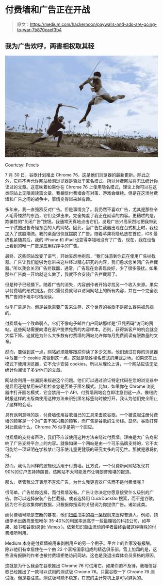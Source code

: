 # 付费墙和广告正在开战

> 原文：<https://medium.com/hackernoon/paywalls-and-ads-are-going-to-war-7b870caef3b4>

## 我为广告欢呼，两害相权取其轻

![](img/6ca8061860770aa23981a2aa593e94d9.png)

[Courtesy: Pexels](https://www.pexels.com/photo/two-man-in-white-shorts-fighting-using-sword-during-daytime-165939/)

7 月 30 日，谷歌计划推出 Chrome 76，这是他们浏览器的最新更新。除此之外，它将不再允许网站检测浏览器是否处于匿名模式。所以付费网站将无法统计你读过的文章。这意味着如果你在 Chrome 76 上使用隐名模式，理论上你可以在这类网站上无限阅读篇文章。我相信付费墙会有对策，游戏会继续。但是在这场付费墙和广告之间的战争中，事情变得越来越有趣。

多年来，我一直强烈反对广告。但是事情变了。我仍然不喜欢广告，尤其是那些令人毛骨悚然的东西，它们会弹出来，完全掩盖了我正在阅读的内容。更糟糕的是，欺骗性的“关闭广告”按钮。我通常天真地点击它们，发现广告兴高采烈地把我带到一个试图出售奇怪东西的人的网站。因此，当广告拦截器出现在台式机上时，我也加入了这股潮流。我的桌面很快就摆脱了广告。随着苹果将隐私放在首位，iOS 最终也紧随其后，我的 iPhone 和 iPad 也变得幸福地没有了广告。现在，我在设备上看到的唯一广告是应用程序中的广告。

最终，这些网站改变了语气，开始哀怨地抱怨，“我们注意到你正在使用广告拦截器。广告让我们能够为您带来这些经过精心研究的内容，我们恳求您关闭广告拦截器。”所以我会关闭广告拦截器，通常，广告现在会表现良好，少了很多侵扰。如果那些广告商一开始就这么做了，我就不会安装广告拦截器了。

但是种子已经播下。随着广告的消失，内容创作者开始寻找另一个收入来源。果实以付费墙的形式到达。你只需付费就可以访问网站上的所有内容，并在一个完全没有广告的环境中尽情阅读。

似乎广告是为。但是谷歌需要广告来生存，这个世界的谷歌不是那么容易被忽视的。

付费墙有一个致命弱点。它们不像电子邮件门户网站那样是“只凭密码”访问的网站。这些网站需要向潜在客户提供免费的内容样本。否则，获得新客户的机会就会大幅下降。这就是为什么大多数有付费墙的网站允许你每月免费阅读有限数量的文章。

然而，要做到这一点，网站必须能够跟踪你读了多少文章。他们通过在你的浏览器中放置一个 cookie 来做到这一点。这就是隐姓埋名模式的用武之地。如果您在此模式下使用浏览器，它不允许安装 cookies。所以从理论上讲，一个网站应该无法统计你阅读了多少他们的文章。

网站会利用一些漏洞来规避这个问题。他们可以通过验证特定代码在您的浏览器中是启用还是禁用来轻松检查您是否处于匿名模式。比如，如果你在 Chrome 浏览器中打开匿名模式，它会禁用一个 API，付费墙网站会立即注意到这一点。像纽约时报这样的出版商使用这种方法来识别匿名标签何时被打开，我认为他们完全阻止了这样的会话。

具有讽刺意味的是，付费墙使用谷歌自己的工具来击败谷歌。一个被说服注册付费墙的顾客是一个对广告不感兴趣的顾客，而广告是谷歌的生命线。显然，谷歌打算对此做些什么，Chrome 76 似乎是第一个回应。

付费墙的支持者声称，我们不应该使用这种方法来绕过付费墙。理由是大广告商影响了广告支持平台上的内容。就像如果一个网站是由一个可乐品牌支持的，它不太可能给一项证明在学校禁止可乐使儿童更健康的研究太多的可见性。那就是恩将仇报。

然而，我认为同样的逻辑也适用于付费墙。比方说，一个付费新闻网站发现其 90%的订户支持特朗普。该网站不太可能发布让特朗普难堪的报道。

那么，尽管我公开表示不喜欢广告，为什么我更喜欢广告而不是付费墙呢？

很简单。广告给你选择，而付费墙没有。广告让你决定你愿意接受什么级别的广告。你可以选择安装广告拦截器。或者选择用 DuckDuckGo 搜索，而不是谷歌，因为它不会收集你的数据，只根据你搜索的关键词为你提供广告。诸如此类。

而付费墙可能是垄断的暴君，他们[扭曲书中的每一条规则](https://hackernoon.com/the-paywall-paradox-of-medium-3dd0a6a7bde6)来压榨普通人。例如，顶级学术出版商爱思唯尔 35-40%的利润率远高于一些最赚钱的科技公司，如苹果、脸书和谷歌(感谢: [Vimeo](https://vimeo.com/273358286) )。依赖知识自由流动的学者最终会被这种特殊的付费墙所利用。

Medium 本身是付费墙被用来剥削用户的另一个例子。平台上的作家没有报酬，除非他们有幸居住在一个由 23 个富裕国家组成的精选俱乐部。雪上加霜的是，这些没有报酬的作者也被付费墙拒绝访问网站，这也是我退出媒体会员资格的原因。

这就是为什么我会在谷歌推出 Chrome 76 时试用它。如果你迫不及待，我相信谷歌已经推出了一款可以试用的测试版 Chrome 76。只需谷歌一下 Chrome 76 测试版。但是要注意。测试版可能不稳定，在您的主计算机上是可以避免的。